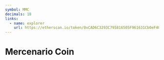 ```yaml
---
symbol: MMC
decimals: 18
links:
  - name: explorer
    url: https://etherscan.io/token/0xCAD6C3293C795816505F961631Cb0eF4812Dc9Ba
---
```


# Mercenario Coin
